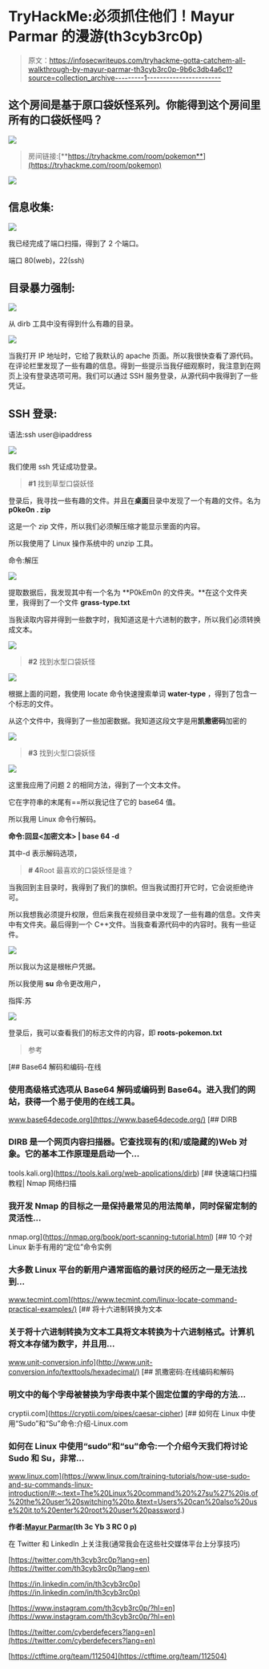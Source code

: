 # TryHackMe:必须抓住他们！Mayur Parmar 的漫游(th3cyb3rc0p)

> 原文：<https://infosecwriteups.com/tryhackme-gotta-catchem-all-walkthrough-by-mayur-parmar-th3cyb3rc0p-9b6c3db4a6c1?source=collection_archive---------1----------------------->

## 这个房间是基于原口袋妖怪系列。你能得到这个房间里所有的口袋妖怪吗？

![](img/2896f70da6e206a2ce74434cd3eb10bf.png)

> 房间链接:[**https://tryhackme.com/room/pokemon**](https://tryhackme.com/room/pokemon)

![](img/fd3512b9e09cca275445a0ac98de2f63.png)

## 信息收集:

![](img/d3160ae113b101f327c21a3036c3a060.png)

我已经完成了端口扫描，得到了 2 个端口。

端口 80(web)，22(ssh)

## 目录暴力强制:

![](img/805c04e86f6628230cbc061eaefea9bc.png)

从 dirb 工具中没有得到什么有趣的目录。

![](img/2d8a87f64f541425281c545eae8fa6a7.png)

当我打开 IP 地址时，它给了我默认的 apache 页面。所以我很快查看了源代码。在评论栏里发现了一些有趣的信息。得到一些提示当我仔细观察时，我注意到在网页上没有登录选项可用。我们可以通过 SSH 服务登录，从源代码中我得到了一些凭证。

## SSH 登录:

语法:ssh user@ipaddress

![](img/b8d16d8a1f9917c9f38218e836591189.png)

我们使用 ssh 凭证成功登录。

> **#1** 找到草型口袋妖怪

登录后，我寻找一些有趣的文件。并且在**桌面**目录中发现了一个有趣的文件。名为**p0ke0n . zip**

这是一个 zip 文件，所以我们必须解压缩才能显示里面的内容。

所以我使用了 Linux 操作系统中的 unzip 工具。

命令:解压<filename></filename>

![](img/fe076bcb711c86afd6807dcc444acbcf.png)

提取数据后，我发现其中有一个名为 **P0kEm0n 的文件夹。**在这个文件夹里，我得到了一个文件 **grass-type.txt**

当我读取内容并得到一些数字时，我知道这是十六进制的数字，所以我们必须转换成文本。

![](img/be476ebff99638dbbe7da7212b9a240e.png)

> **#2** 找到水型口袋妖怪

![](img/ba4a96da9e59c69a32a099212512ada2.png)

根据上面的问题，我使用 locate 命令快速搜索单词 **water-type** ，得到了包含一个标志的文件。

从这个文件中，我得到了一些加密数据。我知道这段文字是用**凯撒密码**加密的

![](img/04cf963ac7b26d31f1d1711ba42626cf.png)

> **#3** 找到火型口袋妖怪

![](img/0fa70762b805225f9487f0293216fb3b.png)

这里我应用了问题 2 的相同方法，得到了一个文本文件。

它在字符串的末尾有==所以我记住了它的 base64 值。

所以我用 Linux 命令行解码。

**命令:回显<加密文本> | base 64 -d**

其中-d 表示解码选项，

> **# 4**Root 最喜欢的口袋妖怪是谁？

当我回到主目录时，我得到了我们的旗帜。但当我试图打开它时，它会说拒绝许可。

所以我想我必须提升权限，但后来我在视频目录中发现了一些有趣的信息。文件夹中有文件夹。最后得到一个 C++文件。当我查看源代码中的内容时。我有一些证件。

![](img/64f8ed4e6411cbae922d3da55b00fb42.png)

所以我以为这是根帐户凭据。

所以我使用 **su** 命令更改用户，

指挥:苏

![](img/3df9d2b72d9d9a2b18802ca84502a2af.png)

登录后，我可以查看我们的标志文件的内容，即 **roots-pokemon.txt**

> 参考

[](https://www.base64decode.org/) [## Base64 解码和编码-在线

### 使用高级格式选项从 Base64 解码或编码到 Base64。进入我们的网站，获得一个易于使用的在线工具。

www.base64decode.org](https://www.base64decode.org/) [](https://tools.kali.org/web-applications/dirb) [## DIRB

### DIRB 是一个网页内容扫描器。它查找现有的(和/或隐藏的)Web 对象。它的基本工作原理是启动一个…

tools.kali.org](https://tools.kali.org/web-applications/dirb) [](https://nmap.org/book/port-scanning-tutorial.html) [## 快速端口扫描教程| Nmap 网络扫描

### 我开发 Nmap 的目标之一是保持最常见的用法简单，同时保留定制的灵活性…

nmap.org](https://nmap.org/book/port-scanning-tutorial.html) [](https://www.tecmint.com/linux-locate-command-practical-examples/) [## 10 个对 Linux 新手有用的“定位”命令实例

### 大多数 Linux 平台的新用户通常面临的最讨厌的经历之一是无法找到…

www.tecmint.com](https://www.tecmint.com/linux-locate-command-practical-examples/)  [## 将十六进制转换为文本

### 关于将十六进制转换为文本工具将文本转换为十六进制格式。计算机将文本存储为数字，并且用…

www.unit-conversion.info](http://www.unit-conversion.info/texttools/hexadecimal/) [](https://cryptii.com/pipes/caesar-cipher) [## 凯撒密码:在线编码和解码

### 明文中的每个字母被替换为字母表中某个固定位置的字母的方法…

cryptii.com](https://cryptii.com/pipes/caesar-cipher) [](https://www.linux.com/training-tutorials/how-use-sudo-and-su-commands-linux-introduction/#:~:text=The%20Linux%20command%20%27su%27%20is,of%20the%20user%20switching%20to.&text=Users%20can%20also%20use%20it,to%20enter%20root%20user%20password.) [## 如何在 Linux 中使用“Sudo”和“Su”命令:介绍-Linux.com

### 如何在 Linux 中使用“sudo”和“su”命令:一个介绍今天我们将讨论 Sudo 和 Su，非常…

www.linux.com](https://www.linux.com/training-tutorials/how-use-sudo-and-su-commands-linux-introduction/#:~:text=The%20Linux%20command%20%27su%27%20is,of%20the%20user%20switching%20to.&text=Users%20can%20also%20use%20it,to%20enter%20root%20user%20password.) 

**作者:**[**Mayur Parmar**](https://medium.com/u/4dbaf35dbafc?source=post_page-----9b6c3db4a6c1--------------------------------)**(th 3c Yb 3 RC 0 p)**

在 Twitter 和 LinkedIn 上关注我(通常我会在这些社交媒体平台上分享技巧)

[https://twitter.com/th3cyb3rc0p?lang=en](https://twitter.com/th3cyb3rc0p?lang=en)

[https://in.linkedin.com/in/th3cyb3rc0p](https://in.linkedin.com/in/th3cyb3rc0p)

[https://www.instagram.com/th3cyb3rc0p/?hl=en](https://www.instagram.com/th3cyb3rc0p/?hl=en)

[https://twitter.com/cyberdefecers?lang=en](https://twitter.com/cyberdefecers?lang=en)

[https://ctftime.org/team/112504](https://ctftime.org/team/112504)